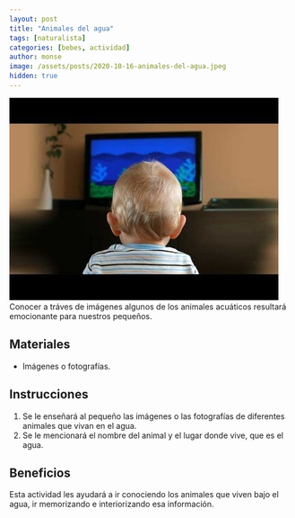 ```yaml
---
layout: post
title: "Animales del agua"
tags: [naturalista]
categories: [bebes, actividad]
author: monse
image: /assets/posts/2020-10-16-animales-del-agua.jpeg
hidden: true
---
```

![Actividad de imágenes](/assets/posts/2020-10-16-animales-del-agua.jpeg)<br/> 
Conocer a tráves de imágenes algunos de los animales acuáticos resultará emocionante para nuestros pequeños. 
 
## Materiales 
- Imágenes o fotografías. 

## Instrucciones 
1. Se le enseñará al pequeño las imágenes o las fotografías de diferentes animales que vivan en el agua.
2. Se le mencionará el nombre del animal y el lugar donde vive, que es el agua. 

## Beneficios 
Esta actividad les ayudará a ir conociendo los animales que viven bajo el agua, ir memorizando e interiorizando esa información. 